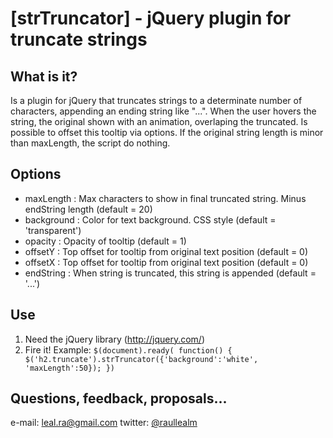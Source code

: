 [strTruncator] - jQuery plugin for truncate strings
===================================================

What is it?
-----------
Is a plugin for jQuery that truncates strings to a determinate number of characters, appending an ending string like "...". When the user hovers the string, the original shown with an animation, overlaping the truncated. Is possible to offset this tooltip via options.
If the original string length is minor than maxLength, the script do nothing.


Options
-------
 * maxLength 	: Max characters to show in final truncated string. Minus endString length (default = 20)
 * background	: Color for text background. CSS style (default = 'transparent')
 * opacity		: Opacity of tooltip (default = 1)
 * offsetY		: Top offset for tooltip from original text position (default = 0)
 * offsetX		: Top offset for tooltip from original text position (default = 0)
 * endString	: When string is truncated, this string is appended (default = '...')
      
Use
---
1. Need the jQuery library (http://jquery.com/)
2. Fire it! Example: 
	`$(document).ready( function() {
		$('h2.truncate').strTruncator({'background':'white', 'maxLength':50});
	})`
	
Questions, feedback, proposals...
---------------------------------
e-mail: leal.ra@gmail.com
twitter: [@raullealm](http://twitter.com/RaulLealM)

